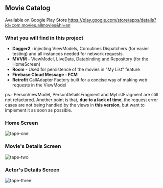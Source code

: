 ## Movie Catalog

Available on Google Play Store
https://play.google.com/store/apps/details?id=com.movies.allmovies&hl=en
### What you will find in this project
- **Dagger2** : injecting ViewModels, Coroutines Dispatchers (for easier testing) and all instances needed for network requests.
- **MVVM** - ViewModel, LiveData, Databinding and Repository (for the HomeScreen)
- **Room** - Used for persistence of the movies in "My List" feature
- **Firebase Cloud Message - FCM**
- **Retrofit** CallAdapter Factory built for a concise way of making web requests in the ViewModel

ps.: PersonViewModel, PersonDetailsFragment and MyListFragment are still not refactored. Another point is that, **due to a lack of time**, the request error cases are not being handled by the views in **this version**, but want to implement it as soon as possible.

### Home Screen
![tape-one](https://github.com/igorlacourt/All-Movies/blob/feature/dagger/tape1.gif)

### Movie's Details Screen
![tape-two](https://github.com/igorlacourt/All-Movies/blob/feature/dagger/tape2.gif)

### Actor's Details Screen
![tape-three](https://github.com/igorlacourt/All-Movies/blob/feature/dagger/tape3.gif)
